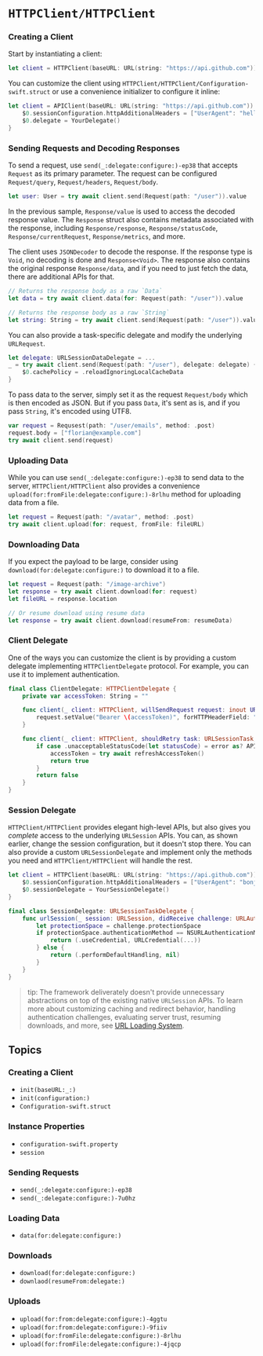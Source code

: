 # ``HTTPClient/HTTPClient``

### Creating a Client

Start by instantiating a client:

```swift
let client = HTTPClient(baseURL: URL(string: "https://api.github.com")) 
```

You can customize the client using ``HTTPClient/HTTPClient/Configuration-swift.struct`` or use a convenience initializer to configure it inline:

```swift
let client = APIClient(baseURL: URL(string: "https://api.github.com")) {
    $0.sessionConfiguration.httpAdditionalHeaders = ["UserAgent": "hello"]
    $0.delegate = YourDelegate()
}
```

### Sending Requests and Decoding Responses

To send a request, use ``send(_:delegate:configure:)-ep38`` that accepts ``Request`` as its primary parameter. The request can be configured ``Request/query``, ``Request/headers``, ``Request/body``. 

```swift
let user: User = try await client.send(Request(path: "/user")).value
```

In the previous sample, ``Response/value`` is used to access the decoded response value. The ``Response`` struct also contains metadata associated with the response, including ``Response/response``, ``Response/statusCode``, ``Response/currentRequest``, ``Response/metrics``, and more.

The client uses `JSONDecoder` to decode the response. If the response type is `Void`, no decoding is done and `Response<Void>`. The response also contains the original response ``Response/data``, and if you need to just fetch the data, there are additional APIs for that.

```swift
// Returns the response body as a raw `Data`
let data = try await client.data(for: Request(path: "/user")).value

// Returns the response body as a raw `String`
let string: String = try await client.send(Request(path: "/user")).value
```

You can also provide a task-specific delegate and modify the underlying `URLRequest`.

```swift
let delegate: URLSessionDataDelegate = ...
_ = try await client.send(Request(path: "/user"), delegate: delegate) {
    $0.cachePolicy = .reloadIgnoringLocalCacheData
}
```

To pass data to the server, simply set it as the request ``Request/body`` which is then encoded as JSON. But if you pass `Data`, it's sent as is, and if you pass `String`, it's encoded using UTF8.

```swift
var request = Requsest(path: "/user/emails", method: .post)
request.body = ["florian@example.com"]
try await client.send(request)
```

### Uploading Data

While you can use ``send(_:delegate:configure:)-ep38`` to send data to the server, ``HTTPClient/HTTPClient`` also provides a convenience ``upload(for:fromFile:delegate:configure:)-8rlhu`` method for uploading data from a file.

```swift
let request = Request(path: "/avatar", method: .post)
try await client.upload(for: request, fromFile: fileURL)
```

### Downloading Data

If you expect the payload to be large, consider using ``download(for:delegate:configure:)`` to download it to a file.

```swift
let request = Request(path: "/image-archive")
let response = try await client.download(for: request)
let fileURL = response.location

// Or resume download using resume data
let response = try await client.download(resumeFrom: resumeData)
```

### Client Delegate

One of the ways you can customize the client is by providing a custom delegate implementing ``HTTPClientDelegate`` protocol. For example, you can use it to implement authentication.

```swift
final class ClientDelegate: HTTPClientDelegate {
    private var accessToken: String = ""

    func client(_ client: HTTPClient, willSendRequest request: inout URLRequest) async throws {
        request.setValue("Bearer \(accessToken)", forHTTPHeaderField: "Authorization")
    }

    func client(_ client: HTTPClient, shouldRetry task: URLSessionTask, error: Error, attempts: Int) async throws -> Bool {
        if case .unacceptableStatusCode(let statusCode) = error as? APIError, statusCode == 401, attempts == 1 {
            accessToken = try await refreshAccessToken()
            return true
        }
        return false
    }
}
```

### Session Delegate

``HTTPClient/HTTPClient`` provides elegant high-level APIs, but also gives you _complete_ access to the underlying `URLSession` APIs. You can, as shown earlier, change the session configuration, but it doesn't stop there. You can also provide a custom `URLSessionDelegate` and implement only the methods you need and ``HTTPClient/HTTPClient`` will handle the rest.

```swift
let client = HTTPClient(baseURL: URL(string: "https://api.github.com")) {
    $0.sessionConfiguration.httpAdditionalHeaders = ["UserAgent": "bonjour"]
    $0.sessionDelegate = YourSessionDelegate()
}

final class SessionDelegate: URLSessionTaskDelegate {
    func urlSession(_ session: URLSession, didReceive challenge: URLAuthenticationChallenge) async -> (URLSession.AuthChallengeDisposition, URLCredential?) {
        let protectionSpace = challenge.protectionSpace
        if protectionSpace.authenticationMethod == NSURLAuthenticationMethodServerTrust {
            return (.useCredential, URLCredential(...))
        } else {
            return (.performDefaultHandling, nil)
        }
    }
}
```

> tip: The framework deliverately doesn't provide unnecessary abstractions on top of the existing native `URLSession` APIs. To learn more about customizing caching and redirect behavior, handling authentication challenges, evaluating server trust, resuming downloads, and more, see [URL Loading System](https://developer.apple.com/documentation/foundation/url_loading_system). 

## Topics

### Creating a Client

- ``init(baseURL:_:)``
- ``init(configuration:)``
- ``Configuration-swift.struct``

### Instance Properties

- ``configuration-swift.property``
- ``session``

### Sending Requests

- ``send(_:delegate:configure:)-ep38``
- ``send(_:delegate:configure:)-7u0hz``

### Loading Data

- ``data(for:delegate:configure:)``

### Downloads

- ``download(for:delegate:configure:)``
- ``downlaod(resumeFrom:delegate:)``

### Uploads

- ``upload(for:from:delegate:configure:)-4ggtu``
- ``upload(for:from:delegate:configure:)-9fiiv``
- ``upload(for:fromFile:delegate:configure:)-8rlhu``
- ``upload(for:fromFile:delegate:configure:)-4jqcp``
